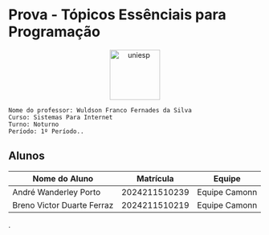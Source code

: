 # Prova - Tópicos Essênciais para Programação
<div style="text-align: center;">
    <img src="image.png" alt="uniesp" width="100">
</div>

```
Nome do professor: Wuldson Franco Fernades da Silva
Curso: Sistemas Para Internet
Turno: Noturno
Período: 1º Período..
```

## Alunos

| Nome do Aluno  | Matrícula | Equipe   |
|----------------|-----------|----------|
| André Wanderley Porto | 2024211510239 | Equipe Camonn |
| Breno Victor Duarte Ferraz | 2024211510219 | Equipe Camonn |
.
